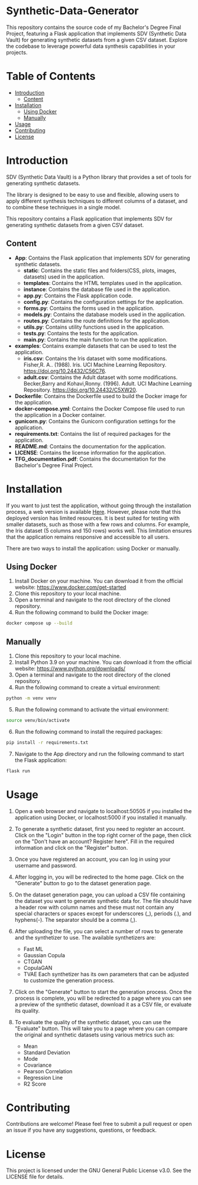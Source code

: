 # Synthetic-Data-Generator
This repository contains the source code of my Bachelor's Degree Final Project, featuring a Flask application that implements SDV (Synthetic Data Vault) for generating synthetic datasets from a given CSV dataset. Explore the codebase to leverage powerful data synthesis capabilities in your projects.

# Table of Contents
- [Introduction](#introduction)
    - [Content](#content)
- [Installation](#installation)
    - [Using Docker](#using-docker)
    - [Manually](#manually)
- [Usage](#usage)
- [Contributing](#contributing)
- [License](#license)

# Introduction
SDV (Synthetic Data Vault) is a Python library that provides a set of tools for generating synthetic datasets.

The library is designed to be easy to use and flexible, allowing users to apply different synthesis techniques to different columns of a dataset, and to combine these techniques in a single model.

This repository contains a Flask application that implements SDV for generating synthetic datasets from a given CSV dataset.

## Content
- **App**: Contains the Flask application that implements SDV for generating synthetic datasets.
    - **static**: Contains the static files and folders(CSS, plots, images, datasets) used in the application.
    - **templates**: Contains the HTML templates used in the application.
    - **instance**: Contains the database file used in the application.
    - **app.py**: Contains the Flask application code.
    - **config.py**: Contains the configuration settings for the application.
    - **forms.py**: Contains the forms used in the application.
    - **models.py**: Contains the database models used in the application.
    - **routes.py**: Contains the route definitions for the application.
    - **utils.py**: Contains utility functions used in the application.
    - **tests.py**: Contains the tests for the application.
    - **main.py**: Contains the main function to run the application.
- **examples**: Contains example datasets that can be used to test the application.
    - **iris.csv**: Contains the Iris dataset with some modifications.  
    Fisher,R. A.. (1988). Iris. UCI Machine Learning Repository. https://doi.org/10.24432/C56C76.
    - **adult.csv**: Contains the Adult dataset with some modifications.
     Becker,Barry and Kohavi,Ronny. (1996). Adult. UCI Machine Learning Repository. https://doi.org/10.24432/C5XW20.
- **Dockerfile**: Contains the Dockerfile used to build the Docker image for the application.
- **docker-compose.yml**: Contains the Docker Compose file used to run the application in a Docker container.
- **gunicorn.py**: Contains the Gunicorn configuration settings for the application.
- **requirements.txt**: Contains the list of required packages for the application.
- **README.md**: Contains the documentation for the application.
- **LICENSE**: Contains the license information for the application.
- **TFG_documentation.pdf**: Contains the documentation for the Bachelor's Degree Final Project.

# Installation
If you want to just test the application, without going through the installation process, a web version is available <a href="https://syntheticdatagen1.azurewebsites.net/">Here</a>. However, please note that this deployed version has limited resources. It is best suited for testing with smaller datasets, such as those with a few rows and columns. For example, the Iris dataset (5 columns and 150 rows) works well. This limitation ensures that the application remains responsive and accessible to all users. 

There are two ways to install the application: using Docker or manually.

## Using Docker
1. Install Docker on your machine. You can download it from the official website: https://www.docker.com/get-started
2. Clone this repository to your local machine.
3. Open a terminal and navigate to the root directory of the cloned repository.
4. Run the following command to build the Docker image:
```bash
docker compose up --build
```

## Manually
1. Clone this repository to your local machine.
2. Install Python 3.9 on your machine. You can download it from the official website: https://www.python.org/downloads/
3. Open a terminal and navigate to the root directory of the cloned repository.
4. Run the following command to create a virtual environment:
```bash
python -m venv venv
```
5. Run the following command to activate the virtual environment:
```bash
source venv/bin/activate
```
6. Run the following command to install the required packages:
```bash
pip install -r requirements.txt
```
7. Navigate to the App directory and run the following command to start the Flask application:
```bash
flask run
```

# Usage
1. Open a web browser and navigate to localhost:50505 if you installed the application using Docker, or localhost:5000 if you installed it manually.

2. To generate a synthetic dataset, first you need to register an account. Click on the "Login" button in the top right corner of the page, then click on the "Don't have an account? Register here". Fill in the required information and click on the "Register" button.

3. Once you have registered an account, you can log in using your username and password.

4. After logging in, you will be redirected to the home page. Click on the "Generate" button to go to the dataset generation page.

5. On the dataset generation page, you can upload a CSV file containing the dataset you want to generate synthetic data for. The file should have a header row with column names and these must not contain any special characters or spaces except for underscores (_), periods (.), and hyphens(-). The separator should be a comma (,).

6. After uploading the file, you can select a number of rows to generate and the synthetizer to use. The available synthetizers are:
    - Fast ML
    - Gaussian Copula
    - CTGAN
    - CopulaGAN
    - TVAE
Each synthetizer has its own parameters that can be adjusted to customize the generation process.

7. Click on the "Generate" button to start the generation process. Once the process is complete, you will be redirected to a page where you can see a preview of the synthetic dataset, download it as a CSV file, or evaluate its quality.

8. To evaluate the quality of the synthetic dataset, you can use the "Evaluate" button. This will take you to a page where you can compare the original and synthetic datasets using various metrics such as:
    - Mean 
    - Standard Deviation
    - Mode
    - Covariance
    - Pearson Correlation
    - Regression Line
    - R2 Score

# Contributing
Contributions are welcome! Please feel free to submit a pull request or open an issue if you have any suggestions, questions, or feedback.

# License
This project is licensed under the GNU General Public License v3.0. See the LICENSE file for details.

